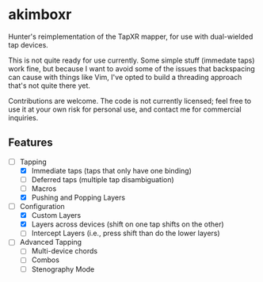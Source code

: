 # akimboxr

Hunter's reimplementation of the TapXR mapper, for use with dual-wielded tap devices.

This is not quite ready for use currently. Some simple stuff (immedate taps) work fine, but because I want to avoid some
of the issues that backspacing can cause with things like Vim, I've opted to build a threading approach that's not quite
there yet.

Contributions are welcome. The code is not currently licensed; feel free to use it at your own risk for personal use,
and contact me for commercial inquiries.

## Features
- [ ] Tapping
    - [x] Immediate taps (taps that only have one binding)
    - [ ] Deferred taps (multiple tap disambiguation)
    - [ ] Macros
    - [x] Pushing and Popping Layers
- [ ] Configuration
    - [x] Custom Layers
    - [x] Layers across devices (shift on one tap shifts on the other)
    - [ ] Intercept Layers (i.e., press shift than do the lower layers)
- [ ] Advanced Tapping
  - [ ] Multi-device chords
  - [ ] Combos
  - [ ] Stenography Mode